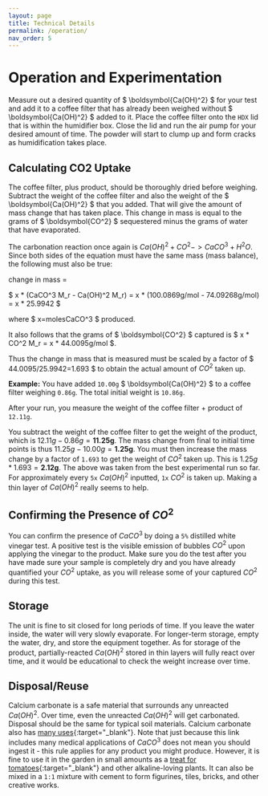```yaml
---
layout: page
title: Technical Details
permalink: /operation/
nav_order: 5
---
```


# Operation and Experimentation

Measure out a desired quantity of $ \boldsymbol{Ca(OH)^2} $ for your test and add it to a coffee filter that has already been weighed without $ \boldsymbol{Ca(OH)^2} $ added to it. Place the coffee filter onto the `HDX` lid that is within the humidifier box. Close the lid and run the air pump for your desired amount of time. The powder will start to clump up and form cracks as humidification takes place.
​
​
## Calculating CO2 Uptake

The coffee filter, plus product, should be thoroughly dried before weighing. Subtract the weight of the coffee filter and also the weight of the $ \boldsymbol{Ca(OH)^2} $ that you added. That will give the amount of mass change that has taken place. This change in mass is equal to the grams of $ \boldsymbol{CO^2} $ sequestered minus the grams of water that have evaporated.

<!-- Example of Kramdown Equation Syntax -->
<!-- $$
\begin{aligned}
  & \phi(x,y) = \phi \left(\sum_{i=1}^n x_ie_i, \sum_{j=1}^n y_je_j \right)
  = \sum_{i=1}^n \sum_{j=1}^n x_i y_j \phi(e_i, e_j) = \\
  & (x_1, \ldots, x_n) \left( \begin{array}{ccc}
      \phi(e_1, e_1) & \cdots & \phi(e_1, e_n) \\
      \vdots & \ddots & \vdots \\
      \phi(e_n, e_1) & \cdots & \phi(e_n, e_n)
    \end{array} \right)
  \left( \begin{array}{c}
      y_1 \\
      \vdots \\
      y_n
    \end{array} \right)
\end{aligned}
$$ -->

<!-- Example using \boldsymbol - as not all LaTeX syntax is supported in MathJax -->
<!-- $ \nabla_\boldsymbol{x} J(\boldsymbol{x}) $ -->

<!-- Example of raw rendering using liquid tags
{% raw %}
{% endraw %} 
-->

The carbonation reaction once again is $Ca(OH)^2+CO^2->CaCO^3+H^2O$. Since both sides of the equation must have the same mass (mass balance), the following must also be true:

change in mass =

$ x * (CaCO^3 M_r - Ca(OH)^2 M_r) = x * (100.0869g/mol - 74.09268g/mol) = x * 25.9942 $

where $ x=molesCaCO^3 $ produced.

It also follows that the grams of $ \boldsymbol{CO^2} $ captured is $ x * CO^2 M_r = x * 44.0095g/mol $.

Thus the change in mass that is measured must be scaled by a factor of $ 44.0095/25.9942=1.693 $ to obtain the actual amount of $CO^2$ taken up.

**Example:** You have added `10.00g` $ \boldsymbol{Ca(OH)^2} $ to a coffee filter weighing `0.86g`. The total initial weight is `10.86g`.

After your run, you measure the weight of the coffee filter + product of `12.11g`.

You subtract the weight of the coffee filter to get the weight of the product, which is $12.11g-0.86g=\boldsymbol{11.25g}$.
The mass change from final to initial time points is thus  $11.25g-10.00g=\boldsymbol{1.25g}$.
You must then increase the mass change by a factor of `1.693` to get the weight of $CO^2$ taken up. This is $1.25g*1.693=\boldsymbol{2.12g}$.
The above was taken from the best experimental run so far. For approximately every `5x` $Ca(OH)^2$ inputted, `1x` $CO^2$ is taken up. Making a thin layer of $Ca(OH)^2$ really seems to help.

## Confirming the Presence of $CO^2$

You can confirm the presence of $CaCO^3$ by doing a `5%` distilled white vinegar test. A positive test is the visible emission of bubbles $CO^2$ upon applying the vinegar to the product. Make sure you do the test after you have made sure your sample is completely dry and you have already quantified your $CO^2$ uptake, as you will release some of your captured $CO^2$ during this test.

## Storage

The unit is fine to sit closed for long periods of time. If you leave the water inside, the water will very slowly evaporate. For longer-term storage, empty the water, dry, and store the equipment together. As for storage of the product, partially-reacted $Ca(OH)^2$ stored in thin layers will fully react over time, and it would be educational to check the weight increase over time.

## Disposal/Reuse

Calcium carbonate is a safe material that surrounds any unreacted $Ca(OH)^2$. Over time, even the unreacted $Ca(OH)^2$ will get carbonated. Disposal should be the same for typical soil materials. Calcium carbonate also has [many uses](https://sciencestruck.com/uses-of-calcium-carbonate){:target="_blank"}. Note that just because this link includes many medical applications of $CaCO^3$ does not mean you should ingest it - this rule applies for any product you might produce. However, it is fine to use it in the garden in small amounts as a [treat for tomatoes](https://www.thegardenprepper.com/homemade-calcium-for-tomato-plants/){:target="_blank"} and other alkaline-loving plants. It can also be mixed in a `1:1` mixture with cement to form figurines, tiles, bricks, and other creative works.
